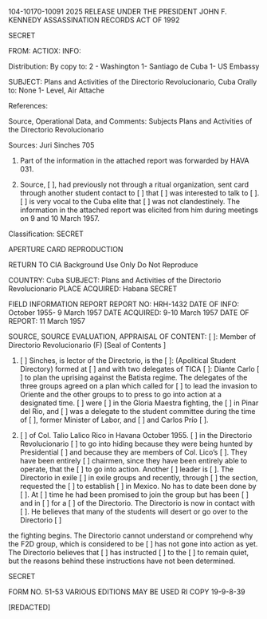 104-10170-10091 2025 RELEASE UNDER THE PRESIDENT JOHN F. KENNEDY ASSASSINATION RECORDS ACT OF 1992

SECRET

FROM:
ACTIOX:
INFO:

Distribution:
By copy to: 2 - Washington
1- Santiago de Cuba
1- US Embassy

SUBJECT: Plans and Activities of the Directorio Revolucionario, Cuba
Orally to: None
1- Level, Air Attache

References:

Source, Operational Data, and Comments:
Subjects Plans and Activities of the Directorio Revolucionario

Sources: Juri Sinches 705
1. Part of the information in the attached report was forwarded by
HAVA 031.

2. Source, [ ], had previously not through a ritual organization, sent card through another student contact to [ ] that [ ] was interested to talk to [ ]. [ ] is very vocal to the Cuba elite that [ ] was not clandestinely. The information in the attached report was elicited from him during meetings on 9 and 10 March 1957.

Classification: SECRET

APERTURE CARD REPRODUCTION

RETURN TO CIA
Background Use Only
Do Not Reproduce

COUNTRY: Cuba
SUBJECT: Plans and Activities of the Directorio Revolucionario
PLACE ACQUIRED: Habana
SECRET

FIELD INFORMATION REPORT
REPORT NO: HRH-1432
DATE OF INFO: October 1955-
9 March 1957
DATE ACQUIRED: 9-10 March 1957
DATE OF REPORT: 11 March 1957

SOURCE, SOURCE EVALUATION, APPRAISAL OF CONTENT:
[ ]: Member of Directorio Revolucionario (F)
[Seal of Contents ]

1. [  ] Sinches, is lector of the Directorio, is
the [ ]: (Apolitical Student Directory) formed at [ ] and with two delegates of TICA
[ ]: Diante Carlo [  ] to plan the uprising against the Batista regime. The delegates of the three groups agreed on a plan which called for [ ]
to lead the invasion to Oriente and the other groups to to press to go into action at a
designated time. [ ] were [ ] in the Gloria Maestra fighting, the
[ ] in Pinar del Rio, and [ ] was a delegate to the student committee during
the time of [  ], former Minister of Labor, and [ ] and Carlos Prío [ ].

2. [ ] of Col. Talio Lalico Rico in Havana October 1955. [ ]
in the Directorio Revolucionario [ ]
to go into hiding because they were being hunted by Presidential [ ] and because they
are members of Col. Lico’s [ ]. They have been entirely [ ] chairmen, since they have been
entirely able to operate, that the [ ] to go into action. Another [ ]
leader is [ ]. The Directorio in exile [ ]
in exile groups and recently, through [ ] the section, requested the [ ] to establish
[ ] in Mexico. No has to date been done by [ ]. At [ ] time he had been promised
to join the group but has been [ ] and in [ ] for a
[ ] of the Directorio. The Directorio is now in contact with
[ ]. He believes that many of the students will desert or go over to the Directorio [ ]

the fighting begins.
The Directorio cannot understand or comprehend why the F2D group, which is considered to
be [ ] has not gone into action as yet. The Directorio believes that [ ] has
instructed [ ] to the [ ] to remain quiet, but the reasons behind
these instructions have not been determined.

SECRET

FORM NO. 51-53 VARIOUS EDITIONS MAY BE USED
RI COPY 19-9-8-39

[REDACTED]
